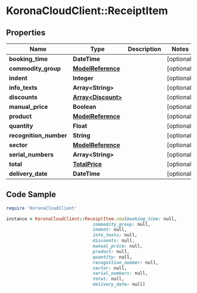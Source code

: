 # KoronaCloudClient::ReceiptItem

## Properties

Name | Type | Description | Notes
------------ | ------------- | ------------- | -------------
**booking_time** | **DateTime** |  | [optional] 
**commodity_group** | [**ModelReference**](ModelReference.md) |  | [optional] 
**indent** | **Integer** |  | [optional] 
**info_texts** | **Array&lt;String&gt;** |  | [optional] 
**discounts** | [**Array&lt;Discount&gt;**](Discount.md) |  | [optional] 
**manual_price** | **Boolean** |  | [optional] 
**product** | [**ModelReference**](ModelReference.md) |  | [optional] 
**quantity** | **Float** |  | [optional] 
**recognition_number** | **String** |  | [optional] 
**sector** | [**ModelReference**](ModelReference.md) |  | [optional] 
**serial_numbers** | **Array&lt;String&gt;** |  | [optional] 
**total** | [**TotalPrice**](TotalPrice.md) |  | [optional] 
**delivery_date** | **DateTime** |  | [optional] 

## Code Sample

```ruby
require 'KoronaCloudClient'

instance = KoronaCloudClient::ReceiptItem.new(booking_time: null,
                                 commodity_group: null,
                                 indent: null,
                                 info_texts: null,
                                 discounts: null,
                                 manual_price: null,
                                 product: null,
                                 quantity: null,
                                 recognition_number: null,
                                 sector: null,
                                 serial_numbers: null,
                                 total: null,
                                 delivery_date: null)
```


